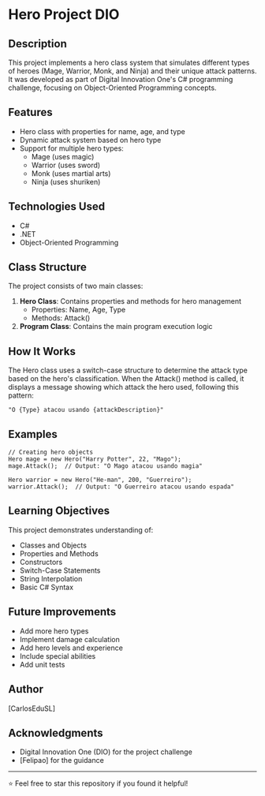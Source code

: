 # Hero Project DIO

## Description
This project implements a hero class system that simulates different types of heroes (Mage, Warrior, Monk, and Ninja) and their unique attack patterns. It was developed as part of Digital Innovation One's C# programming challenge, focusing on Object-Oriented Programming concepts.

## Features
- Hero class with properties for name, age, and type
- Dynamic attack system based on hero type
- Support for multiple hero types:
  - Mage (uses magic)
  - Warrior (uses sword)
  - Monk (uses martial arts)
  - Ninja (uses shuriken)

## Technologies Used
- C#
- .NET
- Object-Oriented Programming

## Class Structure
The project consists of two main classes:
1. **Hero Class**: Contains properties and methods for hero management
   - Properties: Name, Age, Type
   - Methods: Attack()
2. **Program Class**: Contains the main program execution logic

## How It Works
The Hero class uses a switch-case structure to determine the attack type based on the hero's classification. When the Attack() method is called, it displays a message showing which attack the hero used, following this pattern:

```
"O {Type} atacou usando {attackDescription}"
```

## Examples

```
// Creating hero objects
Hero mage = new Hero("Harry Potter", 22, "Mago");
mage.Attack();  // Output: "O Mago atacou usando magia"

Hero warrior = new Hero("He-man", 200, "Guerreiro"); 
warrior.Attack();  // Output: "O Guerreiro atacou usando espada"
```

## Learning Objectives
This project demonstrates understanding of:
- Classes and Objects
- Properties and Methods
- Constructors
- Switch-Case Statements
- String Interpolation
- Basic C# Syntax

## Future Improvements
- Add more hero types
- Implement damage calculation
- Add hero levels and experience
- Include special abilities
- Add unit tests

## Author
[CarlosEduSL]

## Acknowledgments
- Digital Innovation One (DIO) for the project challenge
- [Felipao] for the guidance

---
⭐ Feel free to star this repository if you found it helpful!
